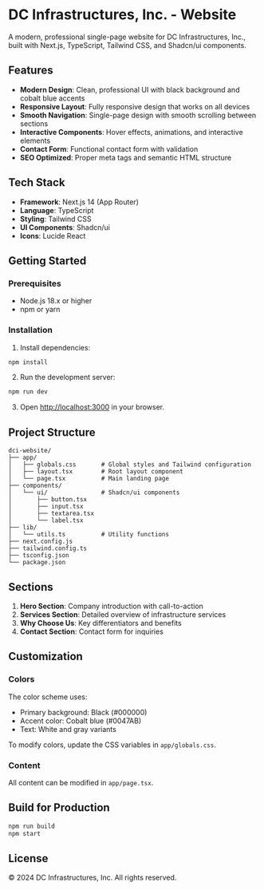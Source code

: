 # DC Infrastructures, Inc. - Website

A modern, professional single-page website for DC Infrastructures, Inc., built with Next.js, TypeScript, Tailwind CSS, and Shadcn/ui components.

## Features

- **Modern Design**: Clean, professional UI with black background and cobalt blue accents
- **Responsive Layout**: Fully responsive design that works on all devices
- **Smooth Navigation**: Single-page design with smooth scrolling between sections
- **Interactive Components**: Hover effects, animations, and interactive elements
- **Contact Form**: Functional contact form with validation
- **SEO Optimized**: Proper meta tags and semantic HTML structure

## Tech Stack

- **Framework**: Next.js 14 (App Router)
- **Language**: TypeScript
- **Styling**: Tailwind CSS
- **UI Components**: Shadcn/ui
- **Icons**: Lucide React

## Getting Started

### Prerequisites

- Node.js 18.x or higher
- npm or yarn

### Installation

1. Install dependencies:

```bash
npm install
```

2. Run the development server:

```bash
npm run dev
```

3. Open [http://localhost:3000](http://localhost:3000) in your browser.

## Project Structure

```
dci-website/
├── app/
│   ├── globals.css       # Global styles and Tailwind configuration
│   ├── layout.tsx        # Root layout component
│   └── page.tsx          # Main landing page
├── components/
│   └── ui/               # Shadcn/ui components
│       ├── button.tsx
│       ├── input.tsx
│       ├── textarea.tsx
│       └── label.tsx
├── lib/
│   └── utils.ts          # Utility functions
├── next.config.js
├── tailwind.config.ts
├── tsconfig.json
└── package.json
```

## Sections

1. **Hero Section**: Company introduction with call-to-action
2. **Services Section**: Detailed overview of infrastructure services
3. **Why Choose Us**: Key differentiators and benefits
4. **Contact Section**: Contact form for inquiries

## Customization

### Colors

The color scheme uses:
- Primary background: Black (#000000)
- Accent color: Cobalt blue (#0047AB)
- Text: White and gray variants

To modify colors, update the CSS variables in `app/globals.css`.

### Content

All content can be modified in `app/page.tsx`.

## Build for Production

```bash
npm run build
npm start
```

## License

© 2024 DC Infrastructures, Inc. All rights reserved.
